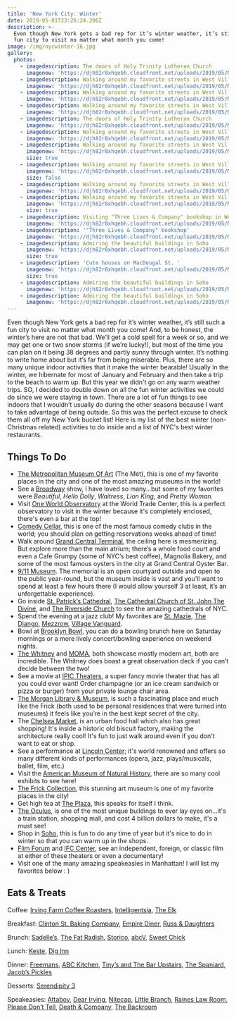 ```yaml
---
title: 'New York City: Winter'
date: 2019-05-01T23:26:24.206Z
description: >-
  Even though New York gets a bad rep for it’s winter weather, it’s still such a
  fun city to visit no matter what month you come!
image: /img/nycwinter-16.jpg
gallery:
  photos:
    - imagedescription: The doors of Holy Trinity Lutheran Church
      imagenew: 'https://djh82r8xhqebh.cloudfront.net/uploads/2019/05/NYCwinter-1.jpg'
    - imagedescription: Walking around my favorite streets in West Village (near Perry St.)
      imagenew: 'https://djh82r8xhqebh.cloudfront.net/uploads/2019/05/NYCwinter-2.jpg'
    - imagedescription: Walking around my favorite streets in West Village (near Perry St.)
      imagenew: 'https://djh82r8xhqebh.cloudfront.net/uploads/2019/05/NYCwinter-6.jpg'
    - imagedescription: Walking around my favorite streets in West Village (near Perry St.)
      imagenew: 'https://djh82r8xhqebh.cloudfront.net/uploads/2019/05/NYCwinter-5.jpg'
    - imagedescription: The doors of Holy Trinity Lutheran Church
      imagenew: 'https://djh82r8xhqebh.cloudfront.net/uploads/2019/05/NYCwinter-4.jpg'
    - imagedescription: Walking around my favorite streets in West Village (near Perry St.)
      imagenew: 'https://djh82r8xhqebh.cloudfront.net/uploads/2019/05/NYCwinter-9.jpg'
    - imagedescription: Walking around my favorite streets in West Village (near Perry St.)
      imagenew: 'https://djh82r8xhqebh.cloudfront.net/uploads/2019/05/NYCwinter-3.jpg'
      size: true
    - imagedescription: Walking around my favorite streets in West Village (near Perry St.)
      imagenew: 'https://djh82r8xhqebh.cloudfront.net/uploads/2019/05/NYCwinter-7.jpg'
      size: false
    - imagedescription: Walking around my favorite streets in West Village (near Perry St.)
      imagenew: 'https://djh82r8xhqebh.cloudfront.net/uploads/2019/05/NYCwinter-8.jpg'
    - imagedescription: Walking around my favorite streets in West Village (near Perry St.)
      imagenew: 'https://djh82r8xhqebh.cloudfront.net/uploads/2019/05/NYCwinter-10.jpg'
      size: true
    - imagedescription: Visiting "Three Lives & Company" bookshop in West Village
      imagenew: 'https://djh82r8xhqebh.cloudfront.net/uploads/2019/05/NYCwinter-11.jpg'
    - imagedescription: '"Three Lives & Company" bookshop'
      imagenew: 'https://djh82r8xhqebh.cloudfront.net/uploads/2019/05/NYCwinter-12.jpg'
    - imagedescription: Admiring the beautiful buildings in Soho
      imagenew: 'https://djh82r8xhqebh.cloudfront.net/uploads/2019/05/NYCwinter-13.jpg'
      size: true
    - imagedescription: 'Cute houses on MacDougal St. '
      imagenew: 'https://djh82r8xhqebh.cloudfront.net/uploads/2019/05/NYCwinter-16.jpg'
      size: true
    - imagedescription: Admiring the beautiful buildings in Soho
      imagenew: 'https://djh82r8xhqebh.cloudfront.net/uploads/2019/05/NYCwinter-14.jpg'
    - imagedescription: Admiring the beautiful buildings in Soho
      imagenew: 'https://djh82r8xhqebh.cloudfront.net/uploads/2019/05/NYCwinter-15.jpg'
---
```

Even though New York gets a bad rep for it’s winter weather, it’s still such a fun city to visit no matter what month you come! And, to be honest, the winter’s here are not that bad. We’ll get a cold spell for a week or so, and we may get one or two snow storms (if we’re lucky!), but most of the time you can plan on it being 38 degrees and partly sunny through winter. It’s nothing to write home about but it’s far from being miserable. Plus, there are so many unique indoor activities that it make the winter bearable! Usually in the winter, we hibernate for most of January and February and then take a trip to the beach to warm up. But this year we didn't go on any warm weather trips. SO, I decided to double down on all the fun winter activities we could do since we were staying in town. There are a lot of fun things to see indoors that I wouldn’t usually do during the other seasons because I want to take advantage of being outside. So this was the perfect excuse to check them all off my New York bucket list! Here is my list of the best winter (non-Christmas related) activities to do inside and a list of NYC's best winter restaurants. 

## **Things To Do**

* [The Metropolitan Museum Of Art](https://www.metmuseum.org/) (The Met), this is one of my favorite places in the city and one of the most amazing museums in the world!
* See a [Broadway](https://www.broadway.com/) show, I have loved so many...but some of my favorites were _Beautiful_, _Hello Dolly_, _Waitress_, _Lion King_, and _Pretty Woman._
* Visit [One World Observatory](https://oneworldobservatory.com/en-US) at the World Trade Center, this is a perfect observatory to visit in the winter because it's completely enclosed, there's even a bar at the top!
* [Comedy Cellar](https://www.comedycellar.com/), this is one of the most famous comedy clubs in the world; you should plan on getting reservations weeks ahead of time!
* Walk around [Grand Central Terminal](https://www.grandcentralterminal.com/), the ceiling here is mesmerizing. But explore more than the main atrium; there’s a whole food court and even a Cafe Grumpy (some of NYC’s best coffee), Magnolia Bakery, and some of the most famous oysters in the city at Grand Central Oyster Bar.
* [9/11 Museum](https://www.911memorial.org/museum). The memorial is an open courtyard outside and open to the public year-round, but the museum inside is vast and you’ll want to spend at least a few hours there (I would allow yourself 3 at least, it’s an unforgettable experience). 
* Go inside [St. Patrick’s Cathedral](https://saintpatrickscathedral.org/), [The Cathedral Church of St. John The Divine](https://www.stjohndivine.org/), and [The Riverside Church](https://www.trcnyc.org/) to see the amazing cathedrals of NYC.
* Spend the evening at a jazz club! My favorites are [St. Mazie](https://www.stmazie.com/), [The Django](http://www.thedjangonyc.com/), [Mezzrow](https://www.mezzrow.com/), [Village Vanguard](https://villagevanguard.com/).
* Bowl at [Brooklyn Bowl](https://www.brooklynbowl.com/), you can do a bowling brunch here on Saturday mornings or a more lively concert/bowling experience on weekend nights.
* [The Whitney](https://www.whitney.org/) and [MOMA](https://www.moma.org/), both showcase mostly modern art, both are incredible. The Whitney does boast a great observation deck if you can’t decide between the two!
* See a movie at [IPIC Theaters](https://www.ipic.com/), a super fancy movie theater that has all you could ever want! Order champagne (or an ice cream sandwich or pizza or burger) from your private lounge chair area.
* [The Morgan Library & Museum](https://www.themorgan.org/), is such a fascinating place and much like the Frick (both used to be personal residences that were turned into museums) it feels like you’re in the best kept secret of the city. 
* The [Chelsea Market](http://chelseamarket.com/), is an urban food hall which also has great shopping! It's inside a historic old biscuit factory, making the architecture really cool! It's fun to just walk around even if you don't want to eat or shop. 
* See a performance at [Lincoln Center](http://www.lincolncenter.org/); it's world renowned and offers so many different kinds of performances (opera, jazz, plays/musicals, ballet, film, etc.)
* Visit the [American Museum of Natural History](https://www.amnh.org/), there are so many cool exhibits to see here!
* [The Frick Collection](https://www.frick.org/), this stunning art museum is one of my favorite places in the city!
* Get high tea at [The Plaza](https://www.theplazany.com/dining/the-palm-court/), this speaks for itself I think.
* [The Oculus](https://www.instagram.com/oculuswtc/), is one of the most unique buildings to ever lay eyes on...it's a train station, shopping mall, and cost 4 billion dollars to make, it's a must see!
* Shop in [Soho](https://www.nycgo.com/itineraries/essential-soho-shopping-guide), this is fun to do any time of year but it's nice to do in winter so that you can warm up in the shops.
* [Flim Forum](http://filmforum.org/) and [IFC Center](http://www.ifccenter.com/), see an independent, foreign, or classic film at either of these theaters or even a documentary! 
* Visit one of the many amazing speakeasies in Manhattan! I will list my favorites below : )

## **Eats & Treats**

Coffee: [Irving Farm Coffee Roasters](https://www.instagram.com/irvingfarm/), [Intelligentsia](< https://www.instagram.com/intelligentsiacoffee/>), [The Elk](https://www.instagram.com/theelknyc/)

Breakfast: [Clinton St. Baking Company](https://www.instagram.com/clintonstbakingco/), [Empire Diner](https://www.instagram.com/empire_diner/), [Russ & Daughters](https://www.instagram.com/russanddaughters/)

Brunch: [Sadelle’s](https://www.sadelles.com/), [The Fat Radish](https://www.instagram.com/thefatradish/), [Storico](http://storicorestaurant.com/), [abcV](http://www.abchome.com/dine/abcv/), [Sweet Chick](https://www.instagram.com/sweetchicklife/)

Lunch: [Keste](https://www.instagram.com/kestepizza/), [Dig Inn](https://www.instagram.com/diginn/)

Dinner: [Freemans](https://www.instagram.com/freemansrestaurant/), [ABC Kitchen](http://www.abchome.com/dine/abc-kitchen/), [Tiny’s and The Bar Upstairs](https://www.instagram.com/tinysnyc/), [The Spaniard](https://www.instagram.com/thespaniardnyc/), [Jacob’s Pickles](https://www.instagram.com/jacobspickles/)

Desserts: [Serendipity 3](https://www.instagram.com/serendipity3nyc/)

Speakeasies: [Attaboy](https://www.instagram.com/attaboy134/), [Dear Irving](https://www.instagram.com/dearirving/), [Nitecap](https://www.instagram.com/nitecapnyc/), [Little Branch](https://www.google.com/maps/place/Little+Branch/@40.730122,-74.0072337,17z/data=!3m1!4b1!4m5!3m4!1s0x89c25992e9f28e8d:0xe297f8f503425e5c!8m2!3d40.730118!4d-74.005045), [Raines Law Room](https://www.instagram.com/raineslawroom/), [Please Don’t Tell](https://www.worldsbestbars.com/bar/new-york-city/lower-east-manhattan/pdt-please-dont-tell/), [Death & Company](https://www.instagram.com/deathandcompany/), [The Backroom](https://www.instagram.com/explore/locations/219737435/the-backroom/)
